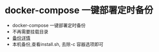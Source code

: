 # docker-compose 一键部署定时备份

- docker-compose 一键部署定时备份
- 不再需要挂载目录
- [备份详情](./mysql/bak.sh)
- 本机备份,查看install.sh, 去除-c 容器选项即可  
